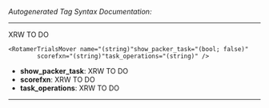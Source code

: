 _Autogenerated Tag Syntax Documentation:_

---
XRW TO DO

```
<RotamerTrialsMover name="(string)"show_packer_task="(bool; false)"
        scorefxn="(string)"task_operations="(string)" />
```

-   **show_packer_task**: XRW TO DO
-   **scorefxn**: XRW TO DO
-   **task_operations**: XRW TO DO

---
